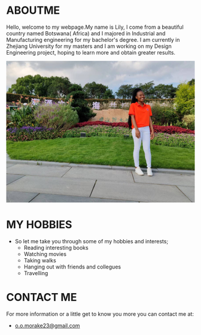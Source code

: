 # ABOUTME
Hello, welcome to my webpage.My name is Lily, I come from a beautiful country named Botswana( Africa) and I majored in Industrial and Manufacturing engineering for my bachelor's degree. I am currently in Zhejiang University for my masters and I am working on my Design Engineering project, hoping to learn more and obtain greater results. 

![](https://github.com/LilyMorake/ABOUTME/blob/main/img2/LILY.jpg)

# MY HOBBIES
* So let me take you through some of my hobbies and interests;
  *  Reading interesting books
  *  Watching movies
  *  Taking walks
  *  Hanging out with friends and collegues
  *  Travelling

# CONTACT ME
For more information or a little get to know you more you can contact me at:
 * o.o.morake23@gmail.com
